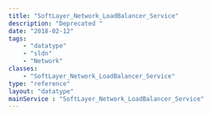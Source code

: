 ```yaml
---
title: "SoftLayer_Network_LoadBalancer_Service"
description: "Deprecated "
date: "2018-02-12"
tags:
    - "datatype"
    - "sldn"
    - "Network"
classes:
    - "SoftLayer_Network_LoadBalancer_Service"
type: "reference"
layout: "datatype"
mainService : "SoftLayer_Network_LoadBalancer_Service"
---
```

